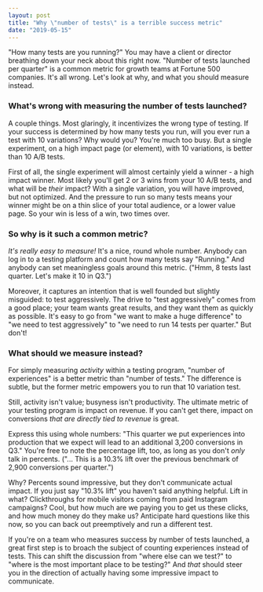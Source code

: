 ```yaml
---
layout: post
title: "Why \"number of tests\" is a terrible success metric"
date: "2019-05-15"
---
```


"How many tests are you running?" You may have a client or director breathing down your neck about this right now. "Number of tests launched per quarter" is a common metric for growth teams at Fortune 500 companies. It's all wrong. Let's look at why, and what you should measure instead.

### What's wrong with measuring the number of tests launched?

A couple things. Most glaringly, it incentivizes the wrong type of testing. If your success is determined by how many tests you run, will you ever run a test with 10 variations? Why would you? You're much too busy. But a single experiment, on a high impact page (or element), with 10 variations, is better than 10 A/B tests.

First of all, the single experiment will almost certainly yield a winner - a high impact winner. Most likely you'll get 2 or 3 wins from your 10 A/B tests, and what will be _their_ impact? With a single variation, you will have improved, but not optimized. And the pressure to run so many tests means your winner might be on a thin slice of your total audience, or a lower value page. So your win is less of a win, two times over.

### So why is it such a common metric?

_It's really easy to measure!_ It's a nice, round whole number. Anybody can log in to a testing platform and count how many tests say "Running." And anybody can set meaningless goals around this metric. ("Hmm, 8 tests last quarter. Let's make it 10 in Q3.")

Moreover, it captures an intention that is well founded but slightly misguided: to test aggressively. The drive to "test aggressively" comes from a good place; your team wants great results, and they want them as quickly as possible. It's easy to go from "we want to make a huge difference" to "we need to test aggressively" to "we need to run 14 tests per quarter." But don't!

### What should we measure instead?

For simply measuring _activity_ within a testing program, "number of experiences" is a better metric than "number of tests." The difference is subtle, but the former metric empowers you to run that 10 variation test.

Still, activity isn't value; busyness isn't productivity. The ultimate metric of your testing program is impact on revenue. If you can't get there, impact on conversions _that are directly tied to revenue_ is great.

Express this using whole numbers: "This quarter we put experiences into production that we expect will lead to an additional 3,200 conversions in Q3." You're free to note the percentage lift, too, as long as you don't _only_ talk in percents. ("... This is a 10.3% lift over the previous benchmark of 2,900 conversions per quarter.")

Why? Percents sound impressive, but they don't communicate actual impact. If you just say "10.3% lift" you haven't said anything helpful. Lift in what? Clickthroughs for mobile visitors coming from paid Instagram campaigns? Cool, but how much are we paying you to get us these clicks, and how much money do they make us? Anticipate hard questions like this now, so you can back out preemptively and run a different test.

If you're on a team who measures success by number of tests launched, a great first step is to broach the subject of counting experiences instead of tests. This can shift the discussion from "where else can we test?" to "where is the most important place to be testing?" And _that_ should steer you in the direction of actually having some impressive impact to communicate.
